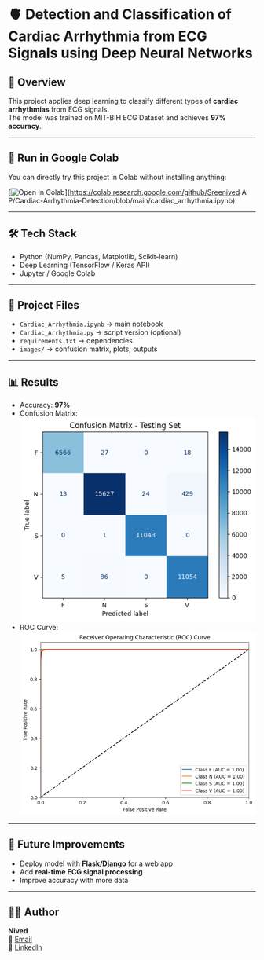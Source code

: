 # 🫀 Detection and Classification of Cardiac Arrhythmia from ECG Signals using Deep Neural Networks

## 📌 Overview
This project applies deep learning to classify different types of **cardiac arrhythmias** from ECG signals.  
The model was trained on MIT-BIH ECG Dataset and achieves **97% accuracy**.  

---

## 🚀 Run in Google Colab
You can directly try this project in Colab without installing anything:

[![Open In Colab](https://colab.research.google.com/assets/colab-badge.svg)](https://colab.research.google.com/github/Sreenived A P/Cardiac-Arrhythmia-Detection/blob/main/cardiac_arrhythmia.ipynb)

---

## 🛠️ Tech Stack
- Python (NumPy, Pandas, Matplotlib, Scikit-learn)
- Deep Learning (TensorFlow / Keras API)
- Jupyter / Google Colab

---

## 📂 Project Files
- `Cardiac_Arrhythmia.ipynb` → main notebook  
- `Cardiac_Arrhythmia.py` → script version (optional)  
- `requirements.txt` → dependencies  
- `images/` → confusion matrix, plots, outputs  

---

## 📊 Results
- Accuracy: **97%**  
- Confusion Matrix:  
  ![Confusion Matrix](images/confusion_matrix.png)
- ROC Curve:
  ![ROC Curve](images/roc_curve.png)

---

## 🔮 Future Improvements
- Deploy model with **Flask/Django** for a web app  
- Add **real-time ECG signal processing**  
- Improve accuracy with more data  

---

## 👨‍💻 Author
**Nived**  
📧 [Email](mailto:nivedsree2002@gmail.com)  
🔗 [LinkedIn](https://linkedin.com/in/sreenivedap)
